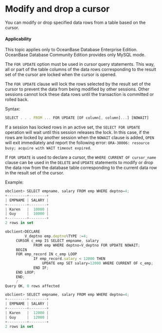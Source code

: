 Modify and drop a cursor
============================

You can modify or drop specified data rows from a table based on the cursor.

<main id="notice" >
    <h4>Applicability</h4>
    <p>This topic applies only to OceanBase Database Enterprise Edition. OceanBase Database Community Edition provides only MySQL mode. </p>
  </main>

The `FOR UPDATE` option must be used in cursor query statements. This way, all or part of the table columns of the data rows corresponding to the result set of the cursor are locked when the cursor is opened.

The `FOR UPDATE` clause will lock the rows selected by the result set of the cursor to prevent the data from being modified by other sessions. Other sessions cannot lock these data rows until the transaction is committed or rolled back.

Syntax:

```javascript
SELECT . . . FROM ... FOR UPDATE [OF column[, column]...] [NOWAIT]
```



If a session has locked rows in an active set, the `SELECT FOR UPDATE` operation will wait until this session releases the lock. In this case, if the rows are locked by another session when the `NOWAIT` clause is added, `OPEN` will exit immediately and report the following error: `ORA-30006: resource busy; acquire with WAIT timeout expired`.

If `FOR UPDATE` is used to declare a cursor, the `WHERE CURRENT OF cursor_name` clause can be used in the `DELETE` and `UPDATE` statements to modify or drop the data row from the database table corresponding to the current data row in the result set of the cursor.

Example:

```javascript
obclient> SELECT empname, salary FROM emp WHERE deptno=4;
+---------+--------+
| EMPNAME | SALARY |
+---------+--------+
| Karen   |  10000 |
| Guy     |  10000 |
+---------+--------+
2 rows in set

obclient>DECLARE
         V_deptno emp.deptno%TYPE :=4;
     CURSOR c_emp IS SELECT empname, salary
             FROM emp WHERE deptno=V_deptno FOR UPDATE NOWAIT;
     BEGIN
     FOR emp_record IN c_emp LOOP
             IF emp_record.salary < 12000 THEN
                 UPDATE emp SET salary=12000 WHERE CURRENT OF c_emp;
             END IF;
     END LOOP;
     END;
     /
Query OK, 0 rows affected

obclient> SELECT empname, salary FROM emp WHERE deptno=4;
+---------+--------+
| EMPNAME | SALARY |
+---------+--------+
| Karen   |  12000 |
| Guy     |  12000 |
+---------+--------+
2 rows in set
```


